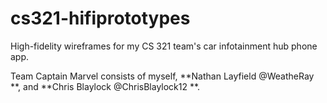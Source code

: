 # cs321-hifiprototypes
High-fidelity wireframes for my CS 321 team's car infotainment hub phone app.

Team Captain Marvel consists of myself, **Nathan Layfield @WeatheRay **, and **Chris Blaylock @ChrisBlaylock12 **.
